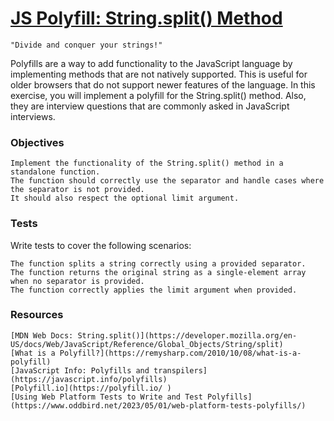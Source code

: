 # [JS Polyfill: String.split() Method](https://www.frontendhire.com/questions/polyfill-string-split)

    


    "Divide and conquer your strings!"

Polyfills are a way to add functionality to the JavaScript language by implementing methods that are not natively supported. This is useful for older browsers that do not support newer features of the language. In this exercise, you will implement a polyfill for the String.split() method. Also, they are interview questions that are commonly asked in JavaScript interviews.

### Objectives

    Implement the functionality of the String.split() method in a standalone function.
    The function should correctly use the separator and handle cases where the separator is not provided.
    It should also respect the optional limit argument.

### Tests

Write tests to cover the following scenarios:

    The function splits a string correctly using a provided separator.
    The function returns the original string as a single-element array when no separator is provided.
    The function correctly applies the limit argument when provided.


### Resources


    [MDN Web Docs: String.split()](https://developer.mozilla.org/en-US/docs/Web/JavaScript/Reference/Global_Objects/String/split)
    [What is a Polyfill?](https://remysharp.com/2010/10/08/what-is-a-polyfill)
    [JavaScript Info: Polyfills and transpilers](https://javascript.info/polyfills)
    [Polyfill.io](https://polyfill.io/ )
    [Using Web Platform Tests to Write and Test Polyfills](https://www.oddbird.net/2023/05/01/web-platform-tests-polyfills/)
